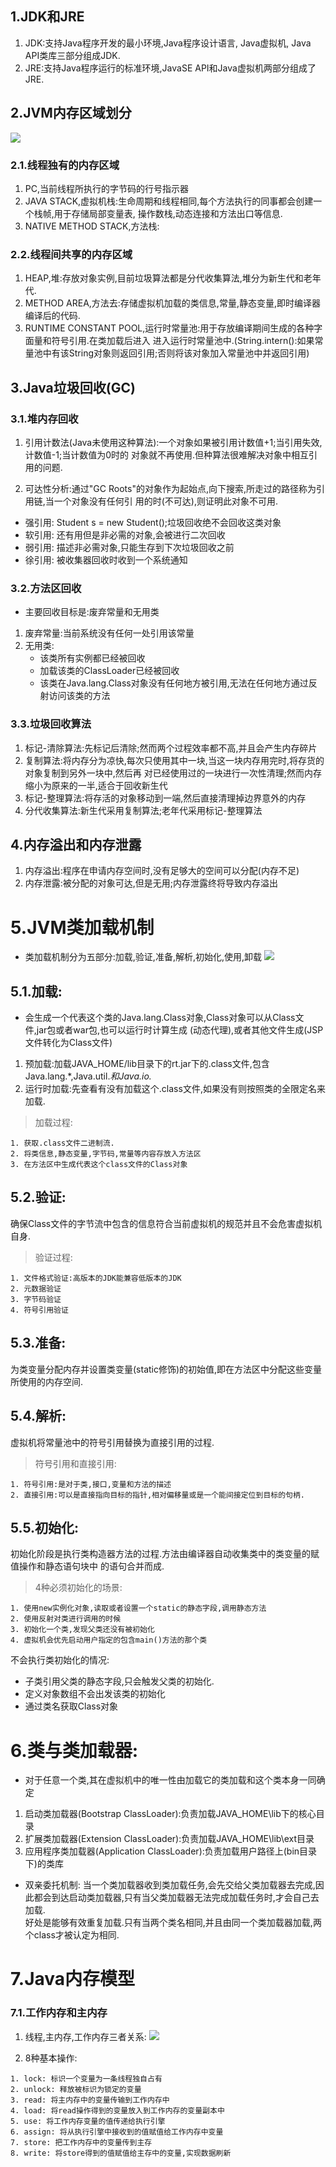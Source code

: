 ## 1.JDK和JRE
1. JDK:支持Java程序开发的最小环境,Java程序设计语言, Java虚拟机, Java API类库三部分组成JDK.
2. JRE:支持Java程序运行的标准环境,JavaSE API和Java虚拟机两部分组成了JRE.

## 2.JVM内存区域划分
![](./images/jvmstructure.png)

### 2.1.线程独有的内存区域
1. PC,当前线程所执行的字节码的行号指示器
2. JAVA STACK,虚拟机栈:生命周期和线程相同,每个方法执行的同事都会创建一个栈帧,用于存储局部变量表,
操作数栈,动态连接和方法出口等信息.
3. NATIVE METHOD STACK,方法栈:

### 2.2.线程间共享的内存区域
1. HEAP,堆:存放对象实例,目前垃圾算法都是分代收集算法,堆分为新生代和老年代.
2. METHOD AREA,方法去:存储虚拟机加载的类信息,常量,静态变量,即时编译器编译后的代码.
3. RUNTIME CONSTANT POOL,运行时常量池:用于存放编译期间生成的各种字面量和符号引用.在类加载后进入
进入运行时常量池中.(String.intern():如果常量池中有该String对象则返回引用;否则将该对象加入常量池中并返回引用)

## 3.Java垃圾回收(GC)
### 3.1.堆内存回收
1. 引用计数法(Java未使用这种算法):一个对象如果被引用计数值+1;当引用失效,计数值-1;当计数值为0时的
对象就不再使用.但种算法很难解决对象中相互引用的问题.

2. 可达性分析:通过"GC Roots"的对象作为起始点,向下搜索,所走过的路径称为引用链,当一个对象没有任何引
用的时(不可达),则证明此对象不可用.

- 强引用: Student s = new Student();垃圾回收绝不会回收这类对象
- 软引用: 还有用但是非必需的对象,会被进行二次回收
- 弱引用: 描述非必需对象,只能生存到下次垃圾回收之前
- 徐引用: 被收集器回收时收到一个系统通知

### 3.2.方法区回收
- 主要回收目标是:废弃常量和无用类
1. 废弃常量:当前系统没有任何一处引用该常量
2. 无用类:
    + 该类所有实例都已经被回收
    + 加载该类的ClassLoader已经被回收
    + 该类在Java.lang.Class对象没有任何地方被引用,无法在任何地方通过反射访问该类的方法
    
### 3.3.垃圾回收算法
1. 标记-清除算法:先标记后清除;然而两个过程效率都不高,并且会产生内存碎片
2. 复制算法:将内存分为凉快,每次只使用其中一块,当这一块内存用完时,将存货的对象复制到另外一块中,然后再
对已经使用过的一块进行一次性清理;然而内存缩小为原来的一半,适合于回收新生代
3. 标记-整理算法:将存活的对象移动到一端,然后直接清理掉边界意外的内存
4. 分代收集算法:新生代采用复制算法;老年代采用标记-整理算法

## 4.内存溢出和内存泄露
1. 内存溢出:程序在申请内存空间时,没有足够大的空间可以分配(内存不足)
2. 内存泄露:被分配的对象可达,但是无用;内存泄露终将导致内存溢出

# 5.JVM类加载机制
- 类加载机制分为五部分:加载,验证,准备,解析,初始化,使用,卸载
![](./images/Jvm1.png)

## 5.1.加载:
- 会生成一个代表这个类的Java.lang.Class对象,Class对象可以从Class文件,jar包或者war包,也可以运行时计算生成
(动态代理),或者其他文件生成(JSP文件转化为Class文件)

1. 预加载:加载JAVA_HOME/lib目录下的rt.jar下的.class文件,包含Java.lang.*,Java.util.*和Java.io.*
2. 运行时加载:先查看有没有加载这个.class文件,如果没有则按照类的全限定名来加载.

>加载过程:
>
    1. 获取.class文件二进制流.
    2. 将类信息,静态变量,字节码,常量等内容存放入方法区
    3. 在方法区中生成代表这个class文件的Class对象

## 5.2.验证:
确保Class文件的字节流中包含的信息符合当前虚拟机的规范并且不会危害虚拟机自身.

>验证过程:
>
    1. 文件格式验证:高版本的JDK能兼容低版本的JDK
    2. 元数据验证
    3. 字节码验证
    4. 符号引用验证

## 5.3.准备:
为类变量分配内存并设置类变量(static修饰)的初始值,即在方法区中分配这些变量所使用的内存空间.

## 5.4.解析:
虚拟机将常量池中的符号引用替换为直接引用的过程.

>符号引用和直接引用:
>
    1. 符号引用:是对于类,接口,变量和方法的描述
    2. 直接引用:可以是直接指向目标的指针,相对偏移量或是一个能间接定位到目标的句柄.

## 5.5.初始化:
初始化阶段是执行类构造器<client>方法的过程.<client>方法由编译器自动收集类中的类变量的赋值操作和静态语句块中
的语句合并而成.

>4种必须初始化的场景:
>
    1. 使用new实例化对象,读取或者设置一个static的静态字段,调用静态方法
    2. 使用反射对类进行调用的时候
    3. 初始化一个类,发现父类还没有被初始化
    4. 虚拟机会优先启动用户指定的包含main()方法的那个类

不会执行类初始化的情况:
- 子类引用父类的静态字段,只会触发父类的初始化.
- 定义对象数组不会出发该类的初始化
- 通过类名获取Class对象

# 6.类与类加载器:
- 对于任意一个类,其在虚拟机中的唯一性由加载它的类加载和这个类本身一同确定

1. 启动类加载器(Bootstrap ClassLoader):负责加载JAVA_HOME\lib下的核心目录
2. 扩展类加载器(Extension ClassLoader):负责加载JAVA_HOME\lib\ext目录
3. 应用程序类加载器(Application ClassLoader):负责加载用户路径上(bin目录下)的类库

- 双亲委托机制:
当一个类加载器收到类加载任务,会先交给父类加载器去完成,因此都会到达启动类加载器,只有当父类加载器无法完成加载任务时,才会自己去加载.  
好处是能够有效重复加载.只有当两个类名相同,并且由同一个类加载器加载,两个class才被认定为相同.

# 7.Java内存模型
### 7.1.工作内存和主内存
1. 线程,主内存,工作内存三者关系:
![](./images/工作内存和主内存.png)

2. 8种基本操作:
>
    1. lock: 标识一个变量为一条线程独自占有
    2. unlock: 释放被标识为锁定的变量
    3. read: 将主内存中的变量传输到工作内存中
    4. load: 将read操作得到的变量放入到工作内存的变量副本中
    5. use: 将工作内存变量的值传递给执行引擎
    6. assign: 将从执行引擎中接收到的值赋值给工作内存中变量
    7. store: 把工作内存中的变量传到主存
    8. write: 将store得到的值赋值给主存中的变量,实现数据刷新
    
